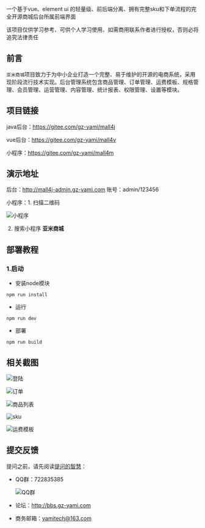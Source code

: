 一个基于vue、element ui 的轻量级、前后端分离、拥有完整sku和下单流程的完全开源商城后台所属前端界面



该项目仅供学习参考、可供个人学习使用、如需商用联系作者进行授权，否则必将追究法律责任



## 前言

`亚米商城`项目致力于为中小企业打造一个完整、易于维护的开源的电商系统，采用现阶段流行技术实现。后台管理系统包含商品管理、订单管理、运费模板、规格管理、会员管理、运营管理、内容管理、统计报表、权限管理、设置等模块。



## 项目链接

java后台：https://gitee.com/gz-yami/mall4j

vue后台：https://gitee.com/gz-yami/mall4v

小程序：https://gitee.com/gz-yami/mall4m



## 演示地址

后台：<http://mall4j-admin.gz-yami.com>  账号：admin/123456

小程序：1. 扫描二维码

![小程序](https://gitee.com/gz-yami/mall4j/tree/master/screenshot/miniQrcode.jpg)

​		2. 搜索小程序 **亚米商城** 



## 部署教程

### 1.启动

- 安装node模块

```
npm run install
```

- 运行

```
npm run dev
```

- 部署

```
npm run build
```



## 相关截图

![登陆](https://gitee.com/gz-yami/mall4j/tree/master/screenshot/login.png)

![订单](https://gitee.com/gz-yami/mall4j/tree/master/screenshot/order.png)

![商品列表](https://gitee.com/gz-yami/mall4j/tree/master/screenshot/prodList.png)

![sku](https://gitee.com/gz-yami/mall4j/tree/master/screenshot/sku.png)

![运费模板](https://gitee.com/gz-yami/mall4j/tree/master/screenshot/transport.png)



## 提交反馈

提问之前，请先阅读[提问的智慧](https://github.com/ryanhanwu/How-To-Ask-Questions-The-Smart-Way/blob/master/README-zh_CN.md)：

- QQ群：722835385

  ![QQ群](https://gitee.com/gz-yami/mall4j/tree/master/screenshot/qqGroup.png)

- 论坛：<http://bbs.gz-yami.com>

- 商务邮箱：yamitech@163.com